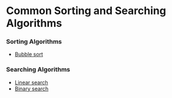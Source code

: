 # Common Sorting and Searching Algorithms

### Sorting Algorithms

- [Bubble sort](./sorting-algorithms/bubbleSort.js)

<!-- 
Todo:
- Insertion sort
- Quick sort
- Merge sort
 -->

### Searching Algorithms

- [Linear search](./searching-algorithms/linearSearch.js)
- [Binary search](./searching-algorithms/binarySearch.js)
